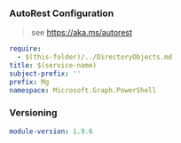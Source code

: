 ### AutoRest Configuration

> see https://aka.ms/autorest

``` yaml
require:
  - $(this-folder)/../DirectoryObjects.md
title: $(service-name)
subject-prefix: ''
prefix: Mg
namespace: Microsoft.Graph.PowerShell
```

### Versioning

``` yaml
module-version: 1.9.6
```
